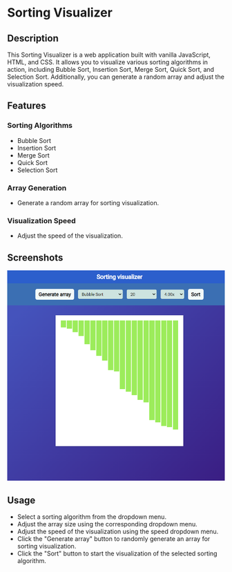 # Sorting Visualizer

## Description

This Sorting Visualizer is a web application built with vanilla JavaScript, HTML, and CSS. It allows you to visualize various sorting algorithms in action, including Bubble Sort, Insertion Sort, Merge Sort, Quick Sort, and Selection Sort. Additionally, you can generate a random array and adjust the visualization speed.

## Features

### Sorting Algorithms

- Bubble Sort
- Insertion Sort
- Merge Sort
- Quick Sort
- Selection Sort

### Array Generation

- Generate a random array for sorting visualization.

### Visualization Speed

- Adjust the speed of the visualization.

## Screenshots

![Sorting Visualizer](./visualizer-screenshot1.png)

## Usage

- Select a sorting algorithm from the dropdown menu.
- Adjust the array size using the corresponding dropdown menu.
- Adjust the speed of the visualization using the speed dropdown menu.
- Click the "Generate array" button to randomly generate an array for sorting visualization.
- Click the "Sort" button to start the visualization of the selected sorting algorithm.



